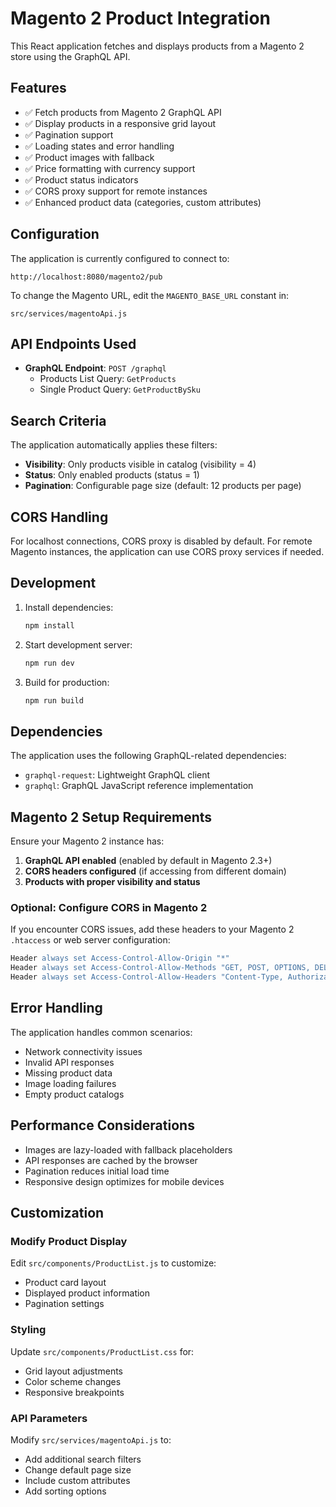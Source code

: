 # Magento 2 Product Integration

This React application fetches and displays products from a Magento 2 store using the GraphQL API.

## Features

- ✅ Fetch products from Magento 2 GraphQL API
- ✅ Display products in a responsive grid layout
- ✅ Pagination support
- ✅ Loading states and error handling
- ✅ Product images with fallback
- ✅ Price formatting with currency support
- ✅ Product status indicators
- ✅ CORS proxy support for remote instances
- ✅ Enhanced product data (categories, custom attributes)

## Configuration

The application is currently configured to connect to:
```
http://localhost:8080/magento2/pub
```

To change the Magento URL, edit the `MAGENTO_BASE_URL` constant in:
```
src/services/magentoApi.js
```

## API Endpoints Used

- **GraphQL Endpoint**: `POST /graphql`
  - Products List Query: `GetProducts`
  - Single Product Query: `GetProductBySku`

## Search Criteria

The application automatically applies these filters:
- **Visibility**: Only products visible in catalog (visibility = 4)
- **Status**: Only enabled products (status = 1)
- **Pagination**: Configurable page size (default: 12 products per page)

## CORS Handling

For localhost connections, CORS proxy is disabled by default. For remote Magento instances, the application can use CORS proxy services if needed.

## Development

1. Install dependencies:
   ```bash
   npm install
   ```

2. Start development server:
   ```bash
   npm run dev
   ```

3. Build for production:
   ```bash
   npm run build
   ```

## Dependencies

The application uses the following GraphQL-related dependencies:

- `graphql-request`: Lightweight GraphQL client
- `graphql`: GraphQL JavaScript reference implementation

## Magento 2 Setup Requirements

Ensure your Magento 2 instance has:

1. **GraphQL API enabled** (enabled by default in Magento 2.3+)
2. **CORS headers configured** (if accessing from different domain)
3. **Products with proper visibility and status**

### Optional: Configure CORS in Magento 2

If you encounter CORS issues, add these headers to your Magento 2 `.htaccess` or web server configuration:

```apache
Header always set Access-Control-Allow-Origin "*"
Header always set Access-Control-Allow-Methods "GET, POST, OPTIONS, DELETE, PUT"
Header always set Access-Control-Allow-Headers "Content-Type, Authorization, X-Requested-With"
```

## Error Handling

The application handles common scenarios:
- Network connectivity issues
- Invalid API responses
- Missing product data
- Image loading failures
- Empty product catalogs

## Performance Considerations

- Images are lazy-loaded with fallback placeholders
- API responses are cached by the browser
- Pagination reduces initial load time
- Responsive design optimizes for mobile devices

## Customization

### Modify Product Display
Edit `src/components/ProductList.js` to customize:
- Product card layout
- Displayed product information
- Pagination settings

### Styling
Update `src/components/ProductList.css` for:
- Grid layout adjustments
- Color scheme changes
- Responsive breakpoints

### API Parameters
Modify `src/services/magentoApi.js` to:
- Add additional search filters
- Change default page size
- Include custom attributes
- Add sorting options